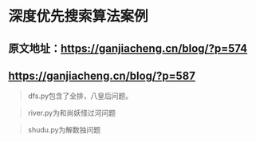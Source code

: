 # 深度优先搜索算法案例

## 原文地址：https://ganjiacheng.cn/blog/?p=574
##         https://ganjiacheng.cn/blog/?p=587

> dfs.py包含了全排，八皇后问题。

> river.py为和尚妖怪过河问题

> shudu.py为解数独问题